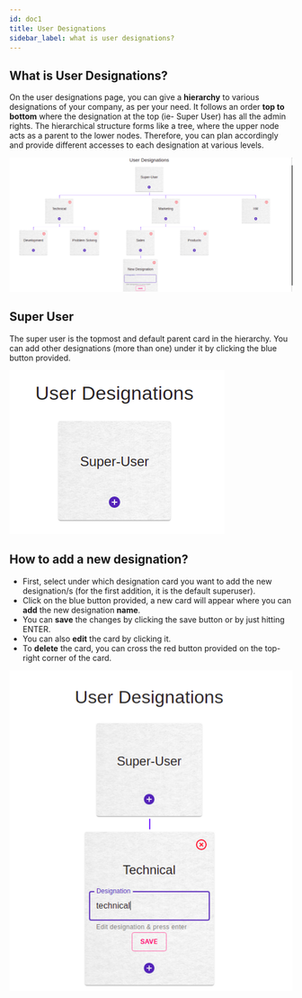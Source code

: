 ```yaml
---
id: doc1
title: User Designations
sidebar_label: what is user designations?
---
```


## What is User Designations?

On the user designations page, you can give a **hierarchy** to various designations of your company, as per your need. It follows an order **top to bottom** where the designation at the top (ie- Super User) has all the admin rights. The hierarchical structure forms like a tree, where the upper node acts as a parent to the lower nodes. Therefore, you can plan accordingly and provide different accesses to each designation at various levels.

![hierarchy table](./assets/hierarchy-table.png)

## Super User

The super user is the topmost and default parent card in the hierarchy. You can add other designations (more than one) under it by clicking the blue button provided. 

![User designation](./assets/user-design.png)

## How to add a new designation?

* First, select under which designation card you want to add the new designation/s (for the first addition, it is the default superuser).
* Click on the blue button provided, a new card will appear where you can **add** the new designation **name**.
* You can **save** the changes by clicking the save button or by just hitting ENTER.
* You can also **edit** the card by clicking it.
* To **delete** the card, you can cross the red button provided on the top-right corner of the card.

![Adding user](./assets/add-new-card.png)
